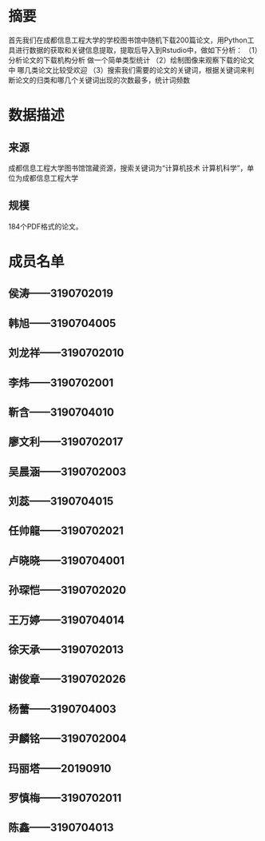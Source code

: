 # 摘要
首先我们在成都信息工程大学的学校图书馆中随机下载200篇论文，用Python工具进行数据的获取和关键信息提取，提取后导入到Rstudio中，做如下分析： （1）分析论文的下载机构分析 做一个简单类型统计 （2）绘制图像来观察下载的论文中 哪几类论文比较受欢迎 （3）搜索我们需要的论文的关键词，根据关键词来判断论文的归类和哪几个关键词出现的次数最多，统计词频数 
# 数据描述
## 来源
成都信息工程大学图书馆馆藏资源，搜索关键词为“计算机技术 计算机科学”，单位为成都信息工程大学
## 规模
184个PDF格式的论文。
# 成员名单
## 侯涛——3190702019
## 韩旭——3190704005
## 刘龙祥——3190702010
## 李炜——3190702001
## 靳含——3190704010
## 廖文利——3190702017
## 吴晨涵——3190702003
## 刘蕊——3190704015
## 任帅龍——3190702021
## 卢晓晓——3190704001
## 孙琛恺——3190702020
## 王万婷——3190704014
## 徐天承——3190702013
## 谢俊章——3190702026 
## 杨蕾——3190704003
## 尹麟铭——3190702004
## 玛丽塔——20190910
## 罗慎梅——3190702011
## 陈鑫——3190704013


